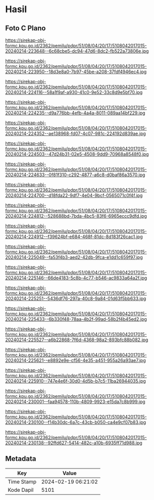 # Hasil

## Foto C Plano

https://sirekap-obj-formc.kpu.go.id/2362/pemilu/pdpr/51/08/04/20/17/5108042017015-20240214-223648--6c68cbe5-dc94-47d6-8dc2-fb522a73806e.jpg

https://sirekap-obj-formc.kpu.go.id/2362/pemilu/pdpr/51/08/04/20/17/5108042017015-20240214-223950--18d3e8a0-7b97-45be-a208-37fdf4946ec4.jpg

https://sirekap-obj-formc.kpu.go.id/2362/pemilu/pdpr/51/08/04/20/17/5108042017015-20240214-224116--58a1f9af-a930-41c0-9e52-33c8d9e5bf70.jpg

https://sirekap-obj-formc.kpu.go.id/2362/pemilu/pdpr/51/08/04/20/17/5108042017015-20240214-224235--d9a776bb-4efb-4a4a-8011-089aa14bf229.jpg

https://sirekap-obj-formc.kpu.go.id/2362/pemilu/pdpr/51/08/04/20/17/5108042017015-20240214-224352--ae138968-fd07-4c07-981c-224192d839ae.jpg

https://sirekap-obj-formc.kpu.go.id/2362/pemilu/pdpr/51/08/04/20/17/5108042017015-20240214-224503--47d24b31-02e5-4508-9dd9-70968a8548f0.jpg

https://sirekap-obj-formc.kpu.go.id/2362/pemilu/pdpr/51/08/04/20/17/5108042017015-20240214-224633--0f81f310-c292-4877-a6c8-d0baf86a3570.jpg

https://sirekap-obj-formc.kpu.go.id/2362/pemilu/pdpr/51/08/04/20/17/5108042017015-20240214-224700--d18fda22-9df7-4e04-9bcf-0565071c0f4f.jpg

https://sirekap-obj-formc.kpu.go.id/2362/pemilu/pdpr/51/08/04/20/17/5108042017015-20240214-224812--528688bd-7bda-4bc5-83f6-6965eccc9dfd.jpg

https://sirekap-obj-formc.kpu.go.id/2362/pemilu/pdpr/51/08/04/20/17/5108042017015-20240214-224912--f39624bf-e684-468f-81dc-8d183f26cac1.jpg

https://sirekap-obj-formc.kpu.go.id/2362/pemilu/pdpr/51/08/04/20/17/5108042017015-20240214-225049--fa53f4b3-aed2-42db-9fca-e1dd1c659f97.jpg

https://sirekap-obj-formc.kpu.go.id/2362/pemilu/pdpr/51/08/04/20/17/5108042017015-20240214-225146--66de4183-5c8b-4c77-b546-ac9833a64a2f.jpg

https://sirekap-obj-formc.kpu.go.id/2362/pemilu/pdpr/51/08/04/20/17/5108042017015-20240214-225251--5436df76-297a-40c8-9a84-01d63f5bb633.jpg

https://sirekap-obj-formc.kpu.go.id/2362/pemilu/pdpr/51/08/04/20/17/5108042017015-20240214-225433--6b330f48-78aa-4b2f-99ad-58b2f4b45ed2.jpg

https://sirekap-obj-formc.kpu.go.id/2362/pemilu/pdpr/51/08/04/20/17/5108042017015-20240214-225527--a6b22868-7f6d-4368-98a2-893bfc88b082.jpg

https://sirekap-obj-formc.kpu.go.id/2362/pemilu/pdpr/51/08/04/20/17/5108042017015-20240214-225621--e8892e9e-cf56-4e35-a451-955a26a93ae7.jpg

https://sirekap-obj-formc.kpu.go.id/2362/pemilu/pdpr/51/08/04/20/17/5108042017015-20240214-225910--747e4e6f-30d0-4d5b-b7c5-11ba26944035.jpg

https://sirekap-obj-formc.kpu.go.id/2362/pemilu/pdpr/51/08/04/20/17/5108042017015-20240214-230001--faa94578-110b-4809-9923-e15da7c8b999.jpg

https://sirekap-obj-formc.kpu.go.id/2362/pemilu/pdpr/51/08/04/20/17/5108042017015-20240214-230100--f14b30dc-6a7c-43cb-b050-ca4e9cf07b83.jpg

https://sirekap-obj-formc.kpu.go.id/2362/pemilu/pdpr/51/08/04/20/17/5108042017015-20240214-230138--92ffd627-5414-482c-a10b-6935ff71d988.jpg


## Metadata

| Key        | Value               |
| ---------- | ------------------- |
| Time Stamp | 2024-02-19 06:21:02 |
| Kode Dapil | 5101                |




